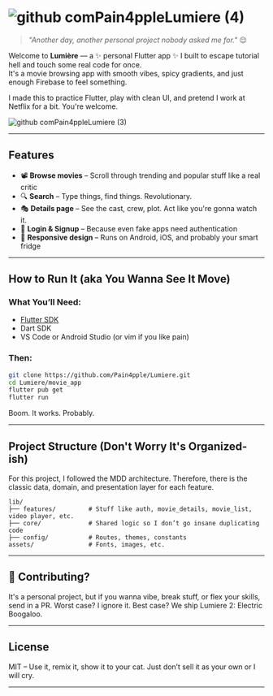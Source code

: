 # ![github comPain4ppleLumiere (4)](https://github.com/user-attachments/assets/cab28861-0deb-4554-b310-cab8117b35c1)



> *"Another day, another personal project nobody asked me for."* 😌

Welcome to **Lumière** — a ✨ personal Flutter app ✨ I built to escape tutorial hell and touch some real code for once.  
It's a movie browsing app with smooth vibes, spicy gradients, and just enough Firebase to feel something.

I made this to practice Flutter, play with clean UI, and pretend I work at Netflix for a bit. You're welcome.

![github comPain4ppleLumiere (3)](https://github.com/user-attachments/assets/a4921975-ec18-427d-9524-34d730bef20c)


---

## Features

- 📽️ **Browse movies** – Scroll through trending and popular stuff like a real critic
- 🔍 **Search** – Type things, find things. Revolutionary.
- 🎭 **Details page** – See the cast, crew, plot. Act like you're gonna watch it.
- 🔐 **Login & Signup** – Because even fake apps need authentication
- 📱 **Responsive design** – Runs on Android, iOS, and probably your smart fridge

---

## How to Run It (aka You Wanna See It Move)

### What You’ll Need:

- [Flutter SDK](https://flutter.dev/docs/get-started/install)
- Dart SDK
- VS Code or Android Studio (or vim if you like pain)

### Then:

```bash
git clone https://github.com/Pain4pple/Lumiere.git
cd Lumiere/movie_app
flutter pub get
flutter run
```
Boom. It works. Probably.

---

## Project Structure (Don't Worry It's Organized-ish)
For this project, I followed the MDD architecture. Therefore, there is the classic data, domain, and presentation layer for each feature.
```
lib/
├── features/         # Stuff like auth, movie_details, movie_list, video player, etc.
├── core/             # Shared logic so I don’t go insane duplicating code
├── config/           # Routes, themes, constants
assets/               # Fonts, images, etc.
```
---

## 🤝 Contributing?
It's a personal project, but if you wanna vibe, break stuff, or flex your skills, send in a PR.
Worst case? I ignore it. Best case? We ship Lumiere 2: Electric Boogaloo.

---

## License
MIT – Use it, remix it, show it to your cat. Just don’t sell it as your own or I will cry.

---
